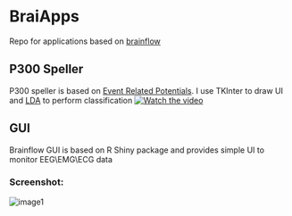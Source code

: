 # BraiApps

Repo for applications based on [brainflow](https://github.com/Andrey1994/brainflow)

## P300 Speller
P300 speller is based on [Event Related Potentials](https://en.wikipedia.org/wiki/Event-related_potential). I use TKInter to draw UI and [LDA](https://scikit-learn.org/stable/modules/generated/sklearn.discriminant_analysis.LinearDiscriminantAnalysis.html) to perform classification
[![Watch the video](https://farm5.staticflickr.com/4890/46128583321_5879580b5c_b.jpg)](https://youtu.be/DPnBzbUbkM4)

## GUI
Brainflow GUI is based on R Shiny package and provides simple UI to monitor EEG\EMG\ECG data
### Screenshot:
![image1](https://farm2.staticflickr.com/1842/30854740608_e40c6c5248_o_d.png)
